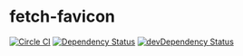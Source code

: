 # fetch-favicon


[![Circle CI](https://circleci.com/gh/meltwater/mirepoix.svg?style=svg&circle-token=016a905a1bb0d5c201ffe4d589aad205d69ed95a)](https://circleci.com/gh/meltwater/mirepoix)
[![Dependency Status](https://david-dm.org/meltwater/mirepoix.svg)](https://david-dm.org/meltwater/mirepoix)
[![devDependency Status](https://david-dm.org/meltwater/mirepoix/dev-status.svg)](https://david-dm.org/meltwater/mirepoix#info=devDependencies)
